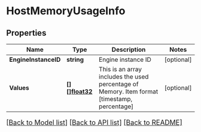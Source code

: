 # HostMemoryUsageInfo

## Properties

Name | Type | Description | Notes
------------ | ------------- | ------------- | -------------
**EngineInstanceID** | **string** | Engine instance ID | [optional] 
**Values** | [**[][]float32**](array.md) | This is an array includes the used percentage of Memory. Item format [timestamp, percentage] | [optional] 

[[Back to Model list]](../README.md#documentation-for-models) [[Back to API list]](../README.md#documentation-for-api-endpoints) [[Back to README]](../README.md)

<style>
     p, ul, ol, li { font-size: 18px !important;}
</style>


